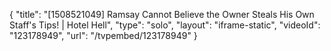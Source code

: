 {
    "title": "[1508521049] Ramsay Cannot Believe the Owner Steals His Own Staff's Tips! | Hotel Hell",
    "type": "solo",
    "layout": "iframe-static",
    "videoId": "123178949",
    "url": "\/tvpembed\/123178949"
}